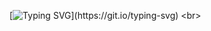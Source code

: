 [![Typing SVG](https://readme-typing-svg.herokuapp.com/?color=7600a9&size=35&center=true&vCenter=true&width=1000&lines=Castrolandia+Home+Page!;For+practice+HTML+and+CSS+xD;)](https://git.io/typing-svg)
<br>
